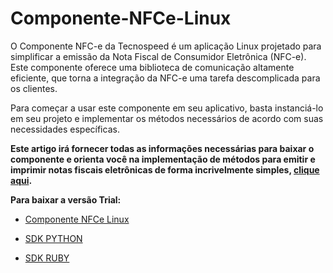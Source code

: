 # Componente-NFCe-Linux

O Componente NFC-e da Tecnospeed é um aplicação Linux projetado para simplificar a emissão da Nota Fiscal de Consumidor Eletrônica (NFC-e). Este componente oferece uma biblioteca de comunicação altamente eficiente, que torna a integração da NFC-e uma tarefa descomplicada para os clientes.

Para começar a usar este componente em seu aplicativo, basta instanciá-lo em seu projeto e implementar os métodos necessários de acordo com suas necessidades específicas.

**Este artigo irá fornecer todas as informações necessárias para baixar o componente e orienta você na implementação de métodos para emitir e imprimir notas fiscais eletrônicas de forma incrivelmente simples, [clique aqui](https://atendimento.tecnospeed.com.br/hc/pt-br/articles/24001223706135-Guia-Geral-Componente-NFC-e-Linux).**


**Para baixar a versão Trial:**  

* [Componente NFCe Linux](https://tecnospeed-trial.s3.sa-east-1.amazonaws.com/nfce_linux_tecnoaccount_1.1.0.1 "Baixar o Componente NCFe Linux") 

* [SDK PYTHON](https://tecnospeed-trial.s3.sa-east-1.amazonaws.com/sdk_python_componente_nfce-1.0.0-py3-none-any.whl "Baixar o Componente NCFe Linux SDK PYTHON")

* [SDK RUBY](https://tecnospeed-trial.s3.sa-east-1.amazonaws.com/tspd-nfce-1.0.0.gem "Baixar o Componente NCFe Linux SDK RUBY")
